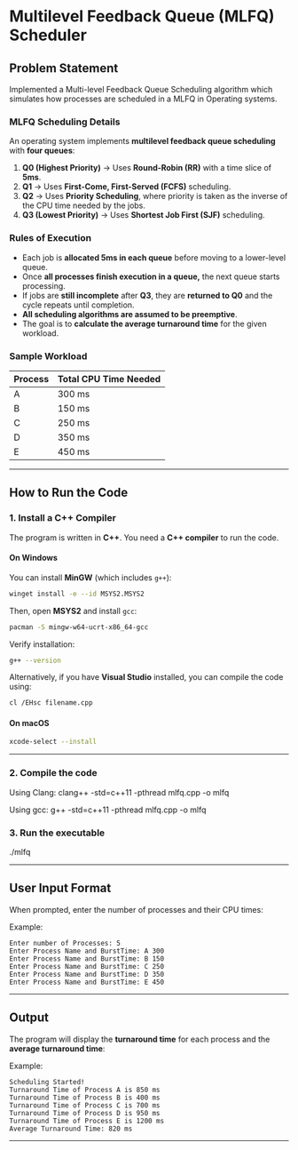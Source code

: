 # **Multilevel Feedback Queue (MLFQ) Scheduler** 

## **Problem Statement**
Implemented a Multi-level Feedback Queue Scheduling algorithm which simulates how processes are scheduled in a MLFQ in Operating systems.

### **MLFQ Scheduling Details**
An operating system implements **multilevel feedback queue scheduling** with **four queues**:

1. **Q0 (Highest Priority)** → Uses **Round-Robin (RR)** with a time slice of **5ms**.  
2. **Q1** → Uses **First-Come, First-Served (FCFS)** scheduling.  
3. **Q2** → Uses **Priority Scheduling**, where priority is taken as the inverse of the CPU time needed by the jobs.  
4. **Q3 (Lowest Priority)** → Uses **Shortest Job First (SJF)** scheduling.

### **Rules of Execution**
- Each job is **allocated 5ms in each queue** before moving to a lower-level queue.  
- Once **all processes finish execution in a queue,** the next queue starts processing.  
- If jobs are **still incomplete** after **Q3**, they are **returned to Q0** and the cycle repeats until completion.  
- **All scheduling algorithms are assumed to be preemptive**.  
- The goal is to **calculate the average turnaround time** for the given workload.


### **Sample Workload**
| Process | Total CPU Time Needed |
|---------|-----------------------|
| A       | 300 ms                |
| B       | 150 ms                |
| C       | 250 ms                |
| D       | 350 ms                |
| E       | 450 ms                |

---

## **How to Run the Code**
### **1. Install a C++ Compiler**
The program is written in **C++**. You need a **C++ compiler** to run the code.

#### **On Windows**
You can install **MinGW** (which includes `g++`):
```sh
winget install -e --id MSYS2.MSYS2
```
Then, open **MSYS2** and install `gcc`:
```sh
pacman -S mingw-w64-ucrt-x86_64-gcc
```
Verify installation:
```sh
g++ --version
```

Alternatively, if you have **Visual Studio** installed, you can compile the code using:
```sh
cl /EHsc filename.cpp
```

#### **On macOS**
```sh
xcode-select --install
```

---

### **2. Compile the code**
Using Clang:
clang++ -std=c++11 -pthread mlfq.cpp -o mlfq

Using gcc:
g++ -std=c++11 -pthread mlfq.cpp -o mlfq

### **3. Run the executable**
./mlfq

---

## **User Input Format**
When prompted, enter the number of processes and their CPU times:

Example:
```
Enter number of Processes: 5
Enter Process Name and BurstTime: A 300
Enter Process Name and BurstTime: B 150
Enter Process Name and BurstTime: C 250
Enter Process Name and BurstTime: D 350
Enter Process Name and BurstTime: E 450
```

---

## **Output**
The program will display the **turnaround time** for each process and the **average turnaround time**:

Example:
```
Scheduling Started!
Turnaround Time of Process A is 850 ms
Turnaround Time of Process B is 400 ms
Turnaround Time of Process C is 700 ms
Turnaround Time of Process D is 950 ms
Turnaround Time of Process E is 1200 ms
Average Turnaround Time: 820 ms
```

---